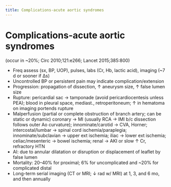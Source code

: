 ```yaml
---
title: Complications-acute aortic syndromes
---
```

# Complications-acute aortic syndromes


(occur in ~20%; Circ 2010;121:e266; Lancet 2015;385:800)
* Freq assess (sx, BP, UOP), pulses, labs (Cr, Hb, lactic acid), imaging (~7 d or sooner if ∆s)
* Uncontrolled BP or persistent pain may indicate complication/extension
* Progression: propagation of dissection, ↑ aneurysm size, ↑ false lumen size
* Rupture: pericardial sac → tamponade (avoid pericardiocentesis unless PEA); blood in pleural space, mediast., retroperitoneum; ↑ in hematoma on imaging portends rupture
* Malperfusion (partial or complete obstruction of branch artery; can be static or dynamic) coronary → MI (usually RCA → IMI b/c dissection follows outer Ao curvature); innominate/carotid → CVA, Horner; intercostal/lumbar → spinal cord ischemia/paraplegia; innominate/subclavian → upper ext ischemia; iliac → lower ext ischemia; celiac/mesenteric → bowel ischemia; renal → AKI or slow ↑ Cr, refractory HTN
* AI: due to annular dilatation or disruption or displacement of leaflet by false lumen
* Mortality: 20–40% for proximal; 6% for uncomplicated and ~20% for complicated distal
* Long-term serial imaging (CT or MRI; ↓ rad w/ MRI) at 1, 3, and 6 mo, and then annually
